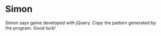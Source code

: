 # Simon
Simon says game developed with jQuery. Copy the pattern generated by the program. Good luck!
